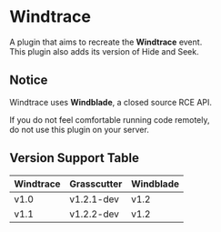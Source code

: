# Windtrace
A plugin that aims to recreate the **Windtrace** event.\
This plugin also adds its version of Hide and Seek.

## Notice
Windtrace uses **Windblade**, a closed source RCE API.

If you do not feel comfortable running code remotely,\
do not use this plugin on your server.

## Version Support Table
| Windtrace | Grasscutter | Windblade |
|-----------|-------------|-----------|
| v1.0      | v1.2.1-dev  | v1.2      |
| v1.1      | v1.2.2-dev  | v1.2      |